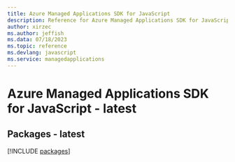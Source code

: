 ```yaml
---
title: Azure Managed Applications SDK for JavaScript
description: Reference for Azure Managed Applications SDK for JavaScript
author: xirzec
ms.author: jeffish
ms.data: 07/18/2023
ms.topic: reference
ms.devlang: javascript
ms.service: managedapplications
---
```

# Azure Managed Applications SDK for JavaScript - latest
## Packages - latest
[!INCLUDE [packages](managed-applications-index.md)]